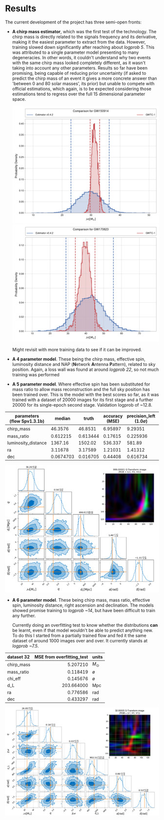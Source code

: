# Results

The current development of the project has three semi-open fronts:

- **A chirp mass estimator**, which was the first test of the technology. The chirp mass is directly related to the 
  signals frequency and its derivative, making it the easiest parameter to extract from the data. However, training 
  slowed down significantly after reaching about _logprob 5_. This was attributed to a single parameter model 
  presenting to many degeneracies. In other words, it couldn't understand why two events with the same chirp mass 
  looked completely different, as it wasn't taking into account any other parameters. Results so far have been 
  promising, being capable of reducing prior uncertainty (if asked to predict the chirp mass of an event it gives a 
  more concrete answer than 'between 0 and 80 solar masses', its prior) but unable to compete with official 
  estimations, which again, is to be expected considering those estimations tend to regress over the full 15 
  dimensional parameter space.

  ![comparison of GW150914](https://raw.githubusercontent.com/Daniel-Lanchares/MSc-project/main/Results/Pictures_chirp_mass_estimator/comparison_v0.4.2_GW150914.png)
  ![comparison of GW170823](https://raw.githubusercontent.com/Daniel-Lanchares/MSc-project/main/Results/Pictures_chirp_mass_estimator/comparison_v0.4.2_GW170823.png)
  
  Might revisit with more training data to see if it can be improved.


- **A 4 parameter model**. These being the chirp mass, effective spin, luminosity distance and NAP (**N**etwork 
  **A**ntenna **P**attern), related to sky position. Again, a loss wall was found at around _logprob 22_, so not 
  much training was performed


- **A 5 parameter model**. Where effective spin has been substituted for mass ratio to allow mass reconstruction and 
  the full sky position has been trained over. This is the model with the best scores so far, as it was trained with 
  a dataset of 20000 images for its first stage and a further 20000 for its single-epoch second stage. Validation 
  logprob of ~12.8.

| parameters<br>(flow Spv1.3.1b)   |       median |       truth |   accuracy<br>(MSE) |   precision_left<br>(1.0$\sigma$) |   precision_right<br>(1.0$\sigma$) | units          |
|----------------------------------|--------------|-------------|---------------------|-----------------------------------|------------------------------------|----------------|
| chirp_mass                       |   46.3576    |   46.8531   |             6.95897 |                          9.29351  |                           8.99562  | $M_{\odot}$    |
| mass_ratio                       |    0.612215  |    0.613444 |             0.17615 |                          0.225936 |                           0.212689 | $ø$            |
| luminosity_distance              | 1367.16      | 1502.02     |           536.337   |                        581.89     |                         693.561    | $\mathrm{Mpc}$ |
| ra                               |    3.11678   |    3.17589  |             1.21031 |                          1.41312  |                           1.43929  | $\mathrm{rad}$ |
| dec                              |    0.0674703 |    0.016705 |             0.44408 |                          0.616734 |                           0.593469 | $\mathrm{rad}$ |

![estimation of 999.00001](https://raw.githubusercontent.com/Daniel-Lanchares/MSc-project/main/Results/Pictures_5p_special_model/Spv2.3.1b_corner.png)

- **A 6 parameter model**. These being chirp mass, mass ratio, effective spin, luminosity distance, right ascension 
  and declination. The models showed promise training to _logprob ~14_, but have been difficult to train any further.
  
  Currently doing an overfitting test to know whether the distributions **can** be learnt, even if that model wouldn't 
  be able to predict anything new. To do this I started from a partially trained flow and fed it the same dataset of 
  around 1000 images over and over. It currently stands at _logprob ~7.5_.

| dataset 32 | MSE from overfitting_test | units       |
|:-----------|--------------------------:|:------------|
| chirp_mass |                  5.207210 | $M_{\odot}$ |
| mass_ratio |                  0.118419 | ø           |
| chi_eff    |                  0.145676 | ø           |
| d_L        |                203.664000 | Mpc         |
| ra         |                  0.776586 | rad         |
| dec        |                  0.433297 | rad         |

![estimation of 32.00005](https://raw.githubusercontent.com/Daniel-Lanchares/MSc-project/main/Results/Pictures_6p_model/Overfitting_32.00005_logprob_8.20.png)